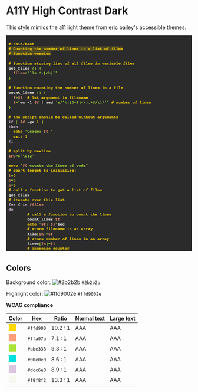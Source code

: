 # A11Y High Contrast Dark

This style mimics the a11 light theme from eric bailey's accessible themes.

![Screenshot of the a11y-high-contrast-dark theme in a bash script](./images/a11y-high-contrast-dark.png)

## Colors

Background color: ![#2b2b2b](https://via.placeholder.com/20/2b2b2b/2b2b2b.png) `#2b2b2b`

Highlight color: ![#ffd9002e](https://via.placeholder.com/20/ffd9002e/ffd9002e.png) `#ffd9002e`

**WCAG compliance**

| Color                                             | Hex       | Ratio    | Normal text | Large text |
| ------------------------------------------------- | --------- | -------- | ----------- | ---------- |
| ![#ffd900](../../a11y_pygments/assets/ffd900.png) | `#ffd900` | 10.2 : 1 | AAA         | AAA        |
| ![#ffa07a](../../a11y_pygments/assets/ffa07a.png) | `#ffa07a` | 7.1 : 1  | AAA         | AAA        |
| ![#abe338](../../a11y_pygments/assets/abe338.png) | `#abe338` | 9.3 : 1  | AAA         | AAA        |
| ![#00e0e0](../../a11y_pygments/assets/00e0e0.png) | `#00e0e0` | 8.6 : 1  | AAA         | AAA        |
| ![#dcc6e0](../../a11y_pygments/assets/dcc6e0.png) | `#dcc6e0` | 8.9 : 1  | AAA         | AAA        |
| ![#f8f8f2](../../a11y_pygments/assets/f8f8f2.png) | `#f8f8f2` | 13.3 : 1 | AAA         | AAA        |
